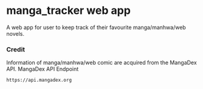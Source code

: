 # manga_tracker web app
A web app for user to keep track of their favourite manga/manhwa/web novels.

### Credit
Information of manga/manhwa/web comic are acquired from the MangaDex API.
MangaDex API Endpoint
```sh
https://api.mangadex.org
```
